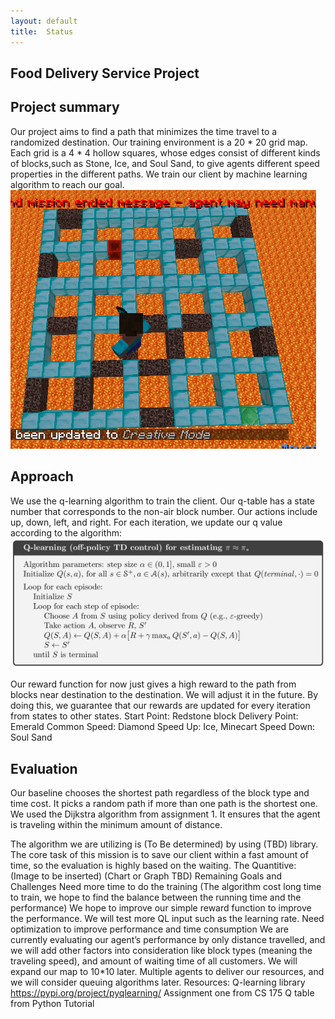 ```yaml
---
layout: default
title:  Status
---
```


## Food Delivery Service Project

## Project summary
Our project aims to find a path that minimizes the time travel to a randomized destination. Our training environment is a 20 * 20 grid map. Each grid is a 4 * 4 hollow squares, whose edges consist of different kinds of blocks,such as Stone, Ice, and Soul Sand, to give agents different speed properties in the different paths. We train our client by machine learning algorithm to reach our goal. 
<img src="baseline1.png">
## Approach
We use the q-learning algorithm to train the client.  Our q-table has a state number that corresponds to the non-air block number. Our actions include up, down, left, and right. 
For each iteration, we update our q value according to the algorithm:
<img src="q-learning.png" width="700" >

Our reward function for now just gives a high reward to the path from blocks near destination to the destination. We will adjust it in the future. By doing this, we guarantee that our rewards are updated for every iteration from states to other states. 
Start Point: Redstone block
Delivery Point: Emerald
Common Speed: Diamond
Speed Up: Ice, Minecart
Speed Down: Soul Sand
## Evaluation
Our baseline chooses the shortest path regardless of the block type and time cost. It picks a random path if more than one path is the shortest one. We used the Dijkstra algorithm from assignment 1. It ensures that the agent is traveling within the minimum amount of distance. 

The algorithm we are utilizing is (To Be determined) by using (TBD) library. 
The core task of this mission is to save our client within a fast amount of time, so the evaluation is highly based on the waiting. The 
Quantitive:
(Image to be inserted)
(Chart or Graph TBD)
Remaining Goals and Challenges
Need more time to do the training (The algorithm cost long time to train, we hope to find the balance between the running time and the performance)
We hope to improve our simple reward function to improve the performance.
We will test more QL input such as the learning rate.
Need optimization to improve performance and time consumption
We are currently evaluating our agent’s performance by only distance travelled, and we will add other factors into consideration like block types (meaning the traveling speed), and amount of waiting time of all customers. 
We will expand our map to 10*10 later. 
Multiple agents to deliver our resources, and we will consider queuing algorithms later. 
Resources:
Q-learning library  https://pypi.org/project/pyqlearning/
Assignment one from CS 175
Q table from Python Tutorial

